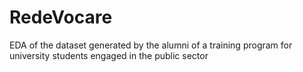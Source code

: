 # RedeVocare
EDA of the dataset generated by the alumni of a training program for university students engaged in the public sector
